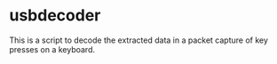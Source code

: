 # usbdecoder
This is a script to decode the extracted data in a packet capture of key presses on a keyboard.
